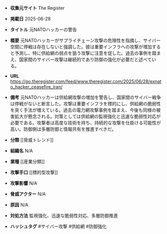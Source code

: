 - **収集元サイト**
The Register

- **掲載日**
2025-06-28

- **タイトル**
元NATOハッカーの警告

- **概要**
元NATOハッカーがサプライチェーン攻撃の危険性を指摘し、サイバー空間に停戦は存在しないと強調した。彼は重要インフラへの攻撃が増加すると予測し、特に供給網の弱点を狙う攻撃に注意を促した。過去の事例を踏まえ、国家間のサイバー攻撃は継続的であり防御の強化が必要だと述べている。

- **URL**
https://go.theregister.com/feed/www.theregister.com/2025/06/28/exnato_hacker_ceasefire_iran/

- **備考**
元NATOハッカーは供給網攻撃の増加を警告し、国家間のサイバー戦争は停戦がないと断言した。攻撃は重要インフラを標的にし、供給網の脆弱性を突く手法が増えている。過去の電力網攻撃事例を踏まえ、今後も同様の被害拡大が懸念される。対策としては供給網の監視強化と迅速な脆弱性対応が必要である。攻撃者は高度な技術を持ち、持続的な攻撃を仕掛ける可能性が高い。防御側は多層防御と情報共有を推進すべきだ。

- **分類**
[[脅威トレンド]]

- **組織名**
N/A

- **業種**
[[産業分類]]

- **攻撃手口**
[[標的型攻撃]]

- **攻撃影響**
N/A

- **脅威アクター**
N/A

- **原因**
N/A

- **対処方法**
監視強化、迅速な脆弱性対応、多層防御推進

- **ハッシュタグ**
#サイバー攻撃 #供給網 #防御強化

